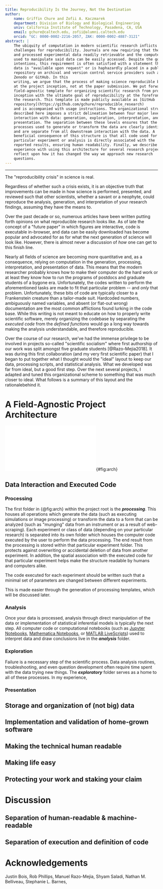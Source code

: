 ```yaml
---
title: Reproducibility Is the Journey, Not the Destination
author: 
    name: Griffin Chure and Zofii A. Kaczmarek
    department: Division of Biology and Biological Engineering
    univ: California Institute of Technology, Pasadena, CA, USA 
    email: gchure@caltech.edu, zofii@alumni.caltech.edu
    orcid: "GC: 0000-0002-2216-2057, ZAK: 0000-0002-4887-3121"
abstract: |
    The ubiquity of computation in modern scientific research inflicts new
    challenges for reproducibility. Journals are now requiring that the raw
    and processed experimental data readily retrievable and the computer code
    used to manipulate said data can be easily accessed. Despite the good
    intentions, this requirement is often satisfied with a statement that the
    data is "available upon request" or is haphazardly placed in a public
    repository on archival and version control service providers such as
    Zenodo or GitHub. In this
    writing, we argue that the process of making science reproducible begins
    at the project inception, not at the paper submission. We put forward a
    field-agnostic template for organizing scientific research from project
    inception with the ultimate goal of reproducibility at the forefront of
    the research. This template is made publicly available as [GitHub
    repository](https://github.com/gchure/reproducible_research)
    and is accompanied with usage instructions. The organizational structure
    described here imposes a strict delineation between four major levels of
    interaction with data: generation, exploration, interpretation, and
    presentation. The separation between these levels ensures that the
    processes used to generate or transform the data are clearly identified
    and are separate from all downstream interaction with the data. A
    beneficial consequence of this structure is that all code used for a
    particular experiment or analysis is directly associated with the
    reported results, ensuring human readability. Finally, we describe our own
    experience with using this architecture for several research projects and
    reflect upon how it has changed the way we approach new research
    questions.
---
```


---

The "reproducibility crisis" in science is real.

Regardless of
whether such a crisis exists, it is an objective truth that
improvements can be made in how science is performed, presented, and reviewed
such that other scientists, whether a savant or a neophyte, could reproduce
the analysis, generation, and interpretation of your research findings, assuming
they have the means to.

Over the past decade or so, numerous articles have been written putting forth
opinions on what reproducible research looks like. As of late the concept of
a "future paper" in which figures are interactive, code is executable
in-browser, and data can be easily downloaded has become popular and
advocated for as for what the next generation of science will look like.
However, there is almost never a discussion of *how* one can get to this
finish line.

Nearly all fields of science are becoming more quantitative and, as a
consequence, relying on computation in the generation, processing,
interpretation, and presentation of data. This means that the modern
researcher probably knows how to make their computer do the hard work or at
least they know how to run the programs of postdocs and graduate students of
a bygone era. Unfortunately, the codes written to perform the aforementioned
tasks are made to fit that particular problem -- and *only* that problem.
Unfortunately, these bits of code are typically closer to a Frankenstein
creature than a tailor-made suit. Hardcoded numbers, ambiguously named
variables, and absent (or flat-out wrong) documentation are the most common
afflictions found lurking in the code base. While this writing is not meant
to educate on how to properly write scientific software, merely organizing the
codebase by separating the *executed code* from the *defined functions* would
go a long way towards making the analysis understandable, and therefore
reproducible.

Over the course of our research, we've had the immense privilege to be
involved in projects so-called "scientific socialism" where first authorship
of our work was split amongst five graduate students [@Razo-Mejia2018]. It
was during this first collaboration (and my very first scientific paper) that
I began to put together what I thought would the "ideal" layout to keep our
data, processing scripts, and statistical analysis. What we developed was far
from ideal, but a good first step. Over the next several projects, I adapted
and tuned this organizational scheme to something that was much closer to
ideal. What follows is a summary of this layout and the rationalebehind it.

# A Field-Agnostic Project Architecture

![A template for reproducible scientific research. Interaction with data is
separated into four separate classes. All executed computer code in these
sections point to data stored in another section of the project root folder. All
executed code (run directly by the user) is located within `code` whereas the
custom written code is packaged as a software module. Finally, all instructions
for those interested in reproducing the results are defined separately from the
data. In the file tree, folders are indicated in
italicized text (e.g. *code*). Files are displayed in fixed-width font and are preceded by an
arrow (e.g. → `license`). Items in parenthesis depend on the choice of
programming language are left unspecified.](figs/project_architecture.pdf){#fig:arch}

## Data Interaction and Executed Code

### Processing
The first folder in {@fig:arch} within the project root is the
***processing***. This houses all operations which generate the data (such as
executing simulations or image processing) or transform the data to a form that
can be analyzed (such as "munging" data from an instrument or as a result of
web-scraping). Each experiment or class of data (depending on your particular
research) is separated into its own folder which houses the computer code
executed by the user to perform the data processing. The end result from the
processing is stored within that particular experiment folder. This protects
against overwriting or accidental deletion of data from another experiment. In
addition, the spatial association with the executed code for that particular
experiment helps make the structure readable by humans and computers alike.

The code executed for each experiment should be written such that a minimal set
of parameters are changed between different experiments.

This is made easier through the generation of processing templates, which will
be discussed later. 

### Analysis
Once your data is processed, analysis through direct manipulation of the data or
implementation of statistical inferential models is typically the next step. All
computer code or computational notebooks (such as [Jupyter
Notebooks](https://jupyter.org/), [Mathematica
Notebooks](http://www.wolfram.com/notebooks/),
or [MATLAB
LiveScripts](https://www.mathworks.com/products/matlab/live-editor.html)) used
to interpret data and draw conclusions live in the ***analysis*** folder. 

### Exploration
Failure is a necessary step of the scientific process. Data analysis routines,
troubleshooting, and even question development often require time spent with the
data trying new things. The ***exploratory*** folder serves as a home to all of
these processes. In my experience, 

### Presentation


## Storage and organization of (not big) data

## Implementation and validation of home-grown software

## Making the technical human readable

## Making life easy

## Protecting your work and staking your claim

# Discussion

## Separation of human-readable & machine-readable

## Separation of execution and definition of code

## 

# Acknowledgements
Justin Bois, Rob Phillips, Manuel Razo-Mejia, Shyam Saladi, Nathan M.
Belliveau, Stephanie L. Barnes,
